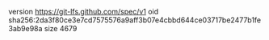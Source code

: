 version https://git-lfs.github.com/spec/v1
oid sha256:2da3f80ce3e7cd7575576a9aff3b07e4cbbd644ce03717be2477b1fe3ab9e98a
size 4679
